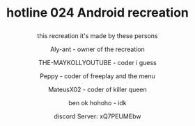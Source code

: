 # <p align="center">hotline 024 Android recreation

<p align="center">this recreation it's made by these persons

<p align="center">Aly-ant - owner of the recreation

<p align="center">THE-MAYKOLLYOUTUBE - coder i guess

<p align="center">Peppy -  coder of freeplay and the menu

<p align="center">MateusX02 - coder of killer queen

<p align="center">ben ok hohoho - idk

<p align="center">discord Server:
xQ7PEUMEbw